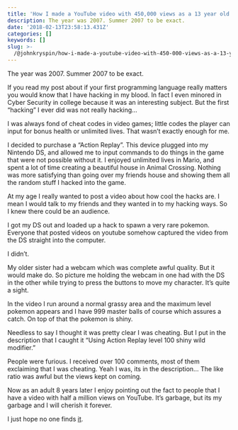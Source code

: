 ```yaml
---
title: 'How I made a YouTube video with 450,000 views as a 13 year old'
description: The year was 2007. Summer 2007 to be exact.
date: '2018-02-13T23:58:13.431Z'
categories: []
keywords: []
slug: >-
  /@johnkryspin/how-i-made-a-youtube-video-with-450-000-views-as-a-13-year-old-bea0ae8767a2
---
```


The year was 2007. Summer 2007 to be exact.

If you read my post about if your first programming language really matters you would know that I have hacking in my blood. In fact I even minored in Cyber Security in college because it was an interesting subject. But the first “hacking” I ever did was not really hacking…

I was always fond of cheat codes in video games; little codes the player can input for bonus health or unlimited lives. That wasn’t exactly enough for me.

I decided to purchase a “Action Replay”. This device plugged into my Nintendo DS, and allowed me to input commands to do things in the game that were not possible without it. I enjoyed unlimited lives in Mario, and spent a lot of time creating a beautiful house in Animal Crossing. Nothing was more satisfying than going over my friends house and showing them all the random stuff I hacked into the game.

At my age I really wanted to post a video about how cool the hacks are. I mean I would talk to my friends and they wanted in to my hacking ways. So I knew there could be an audience.

I got my DS out and loaded up a hack to spawn a very rare pokemon. Everyone that posted videos on youtube somehow captured the video from the DS straight into the computer.

I didn’t.

My older sister had a webcam which was complete awful quality. But it would make do. So picture me holding the webcam in one had with the DS in the other while trying to press the buttons to move my character. It’s quite a sight.

In the video I run around a normal grassy area and the maximum level pokemon appears and I have 999 master balls of course which assures a catch. On top of that the pokemon is shiny.

Needless to say I thought it was pretty clear I was cheating. But I put in the description that I caught it “Using Action Replay level 100 shiny wild modifier.”

People were furious. I received over 100 comments, most of them exclaiming that I was cheating. Yeah I was, its in the description… The like ratio was awful but the views kept on coming.

Now as an adult 8 years later I enjoy pointing out the fact to people that I have a video with half a million views on YouTube. It’s garbage, but its my garbage and I will cherish it forever.

I just hope no one finds [it](https://www.youtube.com/watch?v=_jNfmZY8tQM&t=2s).